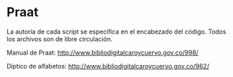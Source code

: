 Praat
=====
La autoría de cada script se especifica en el encabezado del código. Todos los archivos son de libre circulación.

Manual de Praat: http://www.bibliodigitalcaroycuervo.gov.co/998/

Díptico de alfabetos: http://www.bibliodigitalcaroycuervo.gov.co/962/
